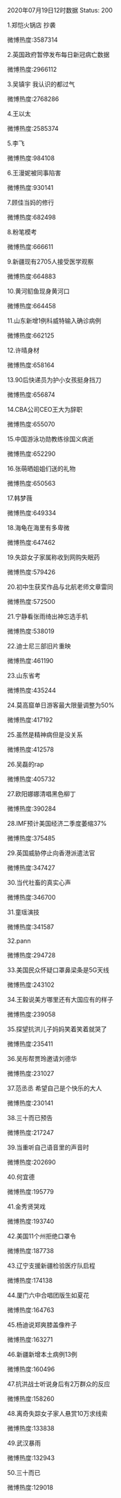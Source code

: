 2020年07月19日12时数据
Status: 200

1.郑恺火锅店 抄袭

微博热度:3587314

2.英国政府暂停发布每日新冠病亡数据

微博热度:2966112

3.吴镇宇 我认识的都过气

微博热度:2768286

4.王以太

微博热度:2585374

5.李飞

微博热度:984108

6.王漫妮被同事陷害

微博热度:930141

7.顾佳当妈的修行

微博热度:682498

8.粉笔模考

微博热度:666611

9.新疆现有2705人接受医学观察

微博热度:664883

10.黄河鱽鱼现身黄河口

微博热度:664458

11.山东新增1例科威特输入确诊病例

微博热度:662125

12.许晴身材

微博热度:658164

13.90后快递员为护小女孩挺身挡刀

微博热度:656874

14.CBA公司CEO王大为辞职

微博热度:655070

15.中国游泳功勋教练徐国义病逝

微博热度:652290

16.张萌晒姐姐们送的礼物

微博热度:650563

17.韩梦薇

微博热度:649334

18.海龟在海里有多卑微

微博热度:647462

19.失踪女子家属称收到网购失眠药

微博热度:579426

20.初中生获奖作品与北航老师文章雷同

微博热度:572500

21.宁静看张雨绮出神忘选手机

微博热度:538019

22.迪士尼三部旧片重映

微博热度:461190

23.山东省考

微博热度:435244

24.莫高窟单日游客最大限量调整为50%

微博热度:417192

25.虽然是精神病但是没关系

微博热度:412578

26.吴磊的rap

微博热度:405732

27.欧阳娜娜清唱黑色柳丁

微博热度:390284

28.IMF预计美国经济二季度萎缩37%

微博热度:375485

29.英国威胁停止向香港派遣法官

微博热度:347427

30.当代社畜的真实心声

微博热度:346700

31.童瑶演技

微博热度:341587

32.pann

微博热度:294728

33.美国民众怀疑口罩鼻梁条是5G天线

微博热度:243102

34.王毅说美方哪里还有大国应有的样子

微博热度:239058

35.探望抗洪儿子妈妈笑着笑着就哭了

微博热度:235411

36.吴彤帮贾玲邀请刘德华

微博热度:231027

37.范丞丞 希望自己是个快乐的大人

微博热度:230141

38.三十而已预告

微博热度:217247

39.当重听自己语音里的声音时

微博热度:202690

40.何宜德

微博热度:195779

41.金秀贤哭戏

微博热度:193740

42.美国11个州拒绝口罩令

微博热度:187738

43.辽宁支援新疆检验医疗队启程

微博热度:174138

44.厦门六中合唱团版生如夏花

微博热度:164763

45.杨迪说郑爽膝盖像杵子

微博热度:163271

46.新疆新增本土病例13例

微博热度:160496

47.抗洪战士听说身后有2万群众的反应

微博热度:158260

48.离奇失踪女子家人悬赏10万求线索

微博热度:133838

49.武汉暴雨

微博热度:132943

50.三十而已

微博热度:129018

